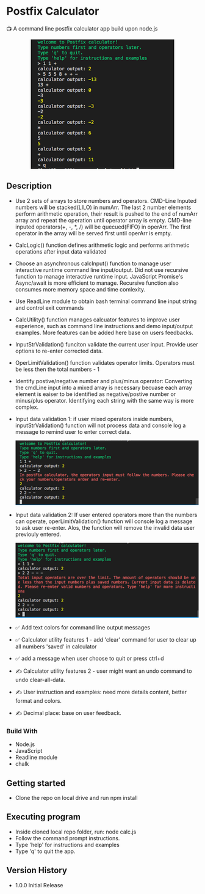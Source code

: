 # Postfix Calculator

:tv: A command line postfix calculator app build upon node.js

<!---
![This is an user command line input/output example image](./images/user_input_example.png?style=centerme)
--->

<p align="center"><img src="./images/user_input_example.png"></p>

## Description

- Use 2 sets of arrays to store numbers and operators. CMD-Line Inputed numbers will be stacked(LILO) in numArr. The last 2 number elements perform arithmetic operation, their result is pushed to the end of numArr array and repeat the operation until operator array is empty. CMD-line inputed operators(+, -, \*, /) will be quecued(FIFO) in operArr. The first operator in the array will be served first until operArr is empty.

- CalcLogic() function defines arithmetic logic and performs arithmetic operations after input data validated
- Choose an asynchronous calcInput() function to manage user interactive runtime command line input/output. Did not use recursive function to manage interactive runtime input. JavaScript Promise's Async/await is more efficient to manage. Recursive function also consumes more memory space and time comlexity.

- Use ReadLine module to obtain bash terminal command line input string and control exit commands
- CalcUtility() function manages calcuator features to improve user experience, such as command line instructions and demo input/output examples. More features can be added here base on users feedbacks.
- InputStrValidation() funciton validate the current user input. Provide user options to re-enter corrected data.
- OperLimitValidation() function validates operator limits. Operators must be less then the total numbers - 1

- Identify postive/negative number and plus/minus operator: Converting the cmdLine input into a mixed array is necessary becuase each array element is eaiser to be identified as negative/postive number or minus/plus operator. Identifying each string with the same way is more complex.

- Input data validation 1: if user mixed operators inside numbers, inputStrValidation() function will not process data and console log a message to remind user to enter correct data.

  ![screenshot example image 1](./images/input_data_validate_1.png)

- Input data validation 2: If user entered operators more than the numbers can operate, operLimitValidation() function will console log a message to ask user re-enter. Alos, the function will remove the invalid data user previouly entered.

  ![screenshot example image 2](./images/input_data_validate_2.png)

- :white_check_mark: Add text colors for command line output messages

- :white_check_mark: Calculator utility features 1 - add 'clear' command for user to clear up all numbers 'saved' in calculator

- :white_check_mark: add a message when user choose to quit or press ctrl+d

- :writing_hand: Calculator utility features 2 - user might want an undo command to undo clear-all-data.

- :writing_hand: User instruction and examples: need more details content, better format and colors.

- :writing_hand: Decimal place: base on user feedback.

### Build With

- Node.js
- JavaScript
- Readline module
- chalk

## Getting started

- Clone the repo on local drive and run npm install

## Executing program

- Inside cloned local repo folder, run: node calc.js
- Follow the command prompt instructions.
- Type 'help' for instructions and examples
- Type 'q' to quit the app.

## Version History

- 1.0.0 Initial Release
